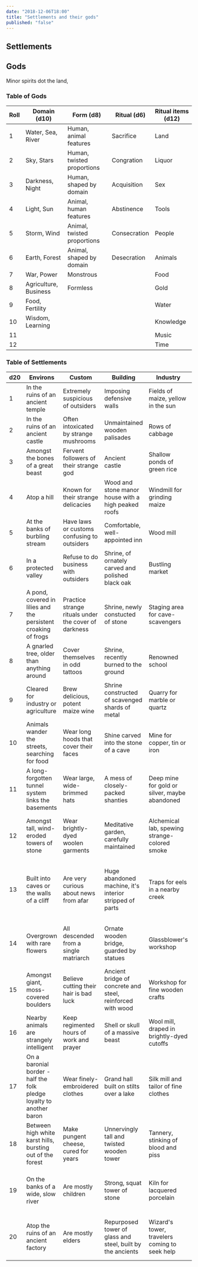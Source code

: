 ```yaml
---
date: "2018-12-06T18:00"
title: "Settlements and their gods"
published: "false"
---
```


## Settlements

<table-roller table="settlements" buttons='[["What is this place?", {
    "Size": "Farm/manor – 1-3 families|Crossroads – 3-4 families|Hamlet – 50-150 people|Village – 150-300 people|Town – 300-1000 people|City – 1000+ people",
    "Environs": "d20:Environs",
    "Custom": "d20:Custom",
    "Notable building": "d20:Building",
    "Primary industry": "d20:Industry",
    "Event": "d20:Event"
}]]'></table-roller>

## Gods

Minor spirits dot the land,

<table-roller table="gods" buttons='[["What god do they worship?", {
    "Domain": "d10:Domain (d10)",
    "Form": "d8:Form (d8)",
    "Ritual": "d6:Ritual (d6)",
    "Ritual items": "d12:Ritual items (d12)"
}]]'></table-roller>

<table-roller buttons='[["Random animals", {
    "Animal": "Cow|Chicken|Duck|Fish|Elephant|Monkey|Crocodile|Ape|Deer|Stag|Wolf|Frog|Toad|Snake|Eel|Squid"
}]]'></table-roller>

### Table of Gods

<div data-table-marker="gods"></div>

| Roll | Domain (d10)          | Form (d8)                   | Ritual (d6)  | Ritual items (d12) |
|------|-----------------------|-----------------------------|--------------|--------------------|
| 1    | Water, Sea, River     | Human, animal features      | Sacrifice    | Land               |
| 2    | Sky, Stars            | Human, twisted proportions  | Congration   | Liquor             |
| 3    | Darkness, Night       | Human, shaped by domain     | Acquisition  | Sex                |
| 4    | Light, Sun            | Animal, human features      | Abstinence   | Tools              |
| 5    | Storm, Wind           | Animal, twisted proportions | Consecration | People             |
| 6    | Earth, Forest         | Animal, shaped by domain    | Desecration  | Animals            |
| 7    | War, Power            | Monstrous                   |              | Food               |
| 8    | Agriculture, Business | Formless                    |              | Gold               |
| 9    | Food, Fertility       |                             |              | Water              |
| 10   | Wisdom, Learning      |                             |              | Knowledge          |
| 11   |                       |                             |              | Music              |
| 12   |                       |                             |              | Time               |

### Table of Settlements

<div data-table-marker="settlements"></div>

| d20 | Environs | Custom | Building | Industry | Event |
|-----|----------------------------------------------------------------------|------------------------------------------------------|------------------------------------------------------------|-----------------------------------------------|---------------------------------------------------------------|
| 1 | In the ruins of an ancient temple | Extremely suspicious of outsiders | Imposing defensive walls | Fields of maize, yellow in the sun | A grand wedding |
| 2 | In the ruins of an ancient castle | Often intoxicated by strange mushrooms | Unmaintained wooden palisades | Rows of cabbage | Festival for the local god |
| 3 | Amongst the bones of a great beast | Fervent followers of their strange god | Ancient castle | Shallow ponds of green rice | Meeting of elders from afar |
| 4 | Atop a hill | Known for their strange delicacies | Wood and stone manor house with a high peaked roofs | Windmill for grinding maize | A building is on fire |
| 5 | At the banks of burbling stream | Have laws or customs confusing to outsiders | Comfortable, well-appointed inn | Wood mill | A god walks amongst the people |
| 6 | In a protected valley | Refuse to do business with outsiders | Shrine, of ornately carved and polished black oak | Bustling market | Children have been going missing |
| 7 | A pond, covered in lilies and the persistent croaking of frogs | Practice strange rituals under the cover of darkness | Shrine, newly constucted of stone | Staging area for cave-scavengers | An illness has struck |
| 8 | A gnarled tree, older than anything around | Cover themselves in odd tattoos | Shrine, recently burned to the ground | Renowned school | Under attack from bandits |
| 9 | Cleared for industry or agriculture | Brew delicious, potent maize wine | Shrine constructed of scavenged shards of metal | Quarry for marble or quartz | A plauge of insects has ruined the harvest |
| 10 | Animals wander the streets, searching for food | Wear long hoods that cover their faces | Shine carved into the stone of a cave | Mine for copper, tin or iron | Strange creatures have raided the storehouse |
| 11 | A long-forgotten tunnel system links the basements | Wear large, wide-brimmed hats | A mess of closely-packed shanties | Deep mine for gold or silver, maybe abandoned | The folk are in the midst of a cutthroat factional struggle |
| 12 | Amongst tall, wind-eroded towers of stone | Wear brightly-dyed woolen garments | Meditative garden, carefully maintained | Alchemical lab, spewing strange-colored smoke | A funeral procession, the streets thick with ceremonial smoke |
| 13 | Built into caves or the walls of a cliff | Are very curious about news from afar | Huge abandoned machine, it's interior stripped of parts | Traps for eels in a nearby creek | Market day, farmers from thoughout the area flock to town |
| 14 | Overgrown with rare flowers | All descended from a single matriarch | Ornate wooden bridge, guarded by statues | Glassblower's workshop | Local baron holding a recruitment drive for their milita |
| 15 | Amongst giant, moss-covered boulders | Believe cutting their hair is bad luck | Ancient bridge of concrete and steel, reinforced with wood | Workshop for fine wooden crafts | A public execution is taking place |
| 16 | Nearby animals are strangely intelligent | Keep regimented hours of work and prayer | Shell or skull of a massive beast | Wool mill, draped in brightly-dyed cutoffs | A public trial is taking place |
| 17 | On a baronial border - half the folk pledge loyalty to another baron | Wear finely-embroidered clothes | Grand hall built on stilts over a lake | Silk mill and tailor of fine clothes | A flying machine slowly drifts far above the clouds |
| 18 | Between high white karst hills, bursting out of the forest | Make pungent cheese, cured for years | Unnervingly tall and twisted wooden tower | Tannery, stinking of blood and piss | A wizard's walking tower has planted itself nearby |
| 19 | On the banks of a wide, slow river | Are mostly children | Strong, squat tower of stone | Kiln for lacquered porcelain | Seasonal festival, shirtless revelers and drunkeness |
| 20 | Atop the ruins of an ancient factory | Are mostly elders | Repurposed tower of glass and steel, built by the ancients | Wizard's tower, travelers coming to seek help | Baronial levy is called, tax collectors stalk the streets |
